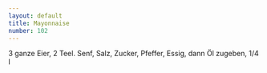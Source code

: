 ```yaml
---
layout: default
title: Mayonnaise
number: 102
---
```


3 ganze Eier, 2 Teel. Senf, Salz, Zucker, Pfeffer, Essig, dann Öl zugeben, 1/4 l

